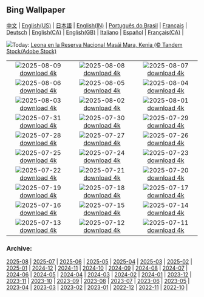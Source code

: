 ## Bing Wallpaper
[中文](README.md) |                     [English(US)](en-US.md) |                     [日本語](ja-JP.md) |                     [English(IN)](en-IN.md) |                     [Português do Brasil](pt-BR.md) |                     [Français](fr-FR.md) |                     [Deutsch](de-DE.md) |                     [English(CA)](en-CA.md) |                     [English(GB)](en-GB.md) |                     [Italiano](it-IT.md) |                     [Español](es-ES.md) |                     [Français(CA)](fr-CA.md) |                    

![](https://www.bing.com/th?id=OHR.LionessKenya_ES-ES3481015675_UHD.jpg&w=1000)Today: [Leona en la Reserva Nacional Masái Mara, Kenia (© Tandem Stock/Adobe Stock)](https://www.bing.com/th?id=OHR.LionessKenya_ES-ES3481015675_UHD.jpg)

|      |      |      |
| :----: | :----: | :----: |
|![](https://www.bing.com/th?id=OHR.SanSebastianBigWeek_ES-ES3382774844_UHD.jpg&pid=hp&w=384&h=216&rs=1&c=4)2025-08-09 [download 4k](https://www.bing.com/th?id=OHR.SanSebastianBigWeek_ES-ES3382774844_UHD.jpg)|![](https://www.bing.com/th?id=OHR.IguazuArgentina_ES-ES1410228495_UHD.jpg&pid=hp&w=384&h=216&rs=1&c=4)2025-08-08 [download 4k](https://www.bing.com/th?id=OHR.IguazuArgentina_ES-ES1410228495_UHD.jpg)|![](https://www.bing.com/th?id=OHR.GasparillaLight_ES-ES4564834622_UHD.jpg&pid=hp&w=384&h=216&rs=1&c=4)2025-08-07 [download 4k](https://www.bing.com/th?id=OHR.GasparillaLight_ES-ES4564834622_UHD.jpg)|
|![](https://www.bing.com/th?id=OHR.BabyLemur_ES-ES4465039868_UHD.jpg&pid=hp&w=384&h=216&rs=1&c=4)2025-08-06 [download 4k](https://www.bing.com/th?id=OHR.BabyLemur_ES-ES4465039868_UHD.jpg)|![](https://www.bing.com/th?id=OHR.CaliforniaTidepool_ES-ES4288360628_UHD.jpg&pid=hp&w=384&h=216&rs=1&c=4)2025-08-05 [download 4k](https://www.bing.com/th?id=OHR.CaliforniaTidepool_ES-ES4288360628_UHD.jpg)|![](https://www.bing.com/th?id=OHR.LaplandOwl_ES-ES4200843569_UHD.jpg&pid=hp&w=384&h=216&rs=1&c=4)2025-08-04 [download 4k](https://www.bing.com/th?id=OHR.LaplandOwl_ES-ES4200843569_UHD.jpg)|
|![](https://www.bing.com/th?id=OHR.HappySunflower_ES-ES4115334134_UHD.jpg&pid=hp&w=384&h=216&rs=1&c=4)2025-08-03 [download 4k](https://www.bing.com/th?id=OHR.HappySunflower_ES-ES4115334134_UHD.jpg)|![](https://www.bing.com/th?id=OHR.MallorcaSumerYacht_ES-ES6937239924_UHD.jpg&pid=hp&w=384&h=216&rs=1&c=4)2025-08-02 [download 4k](https://www.bing.com/th?id=OHR.MallorcaSumerYacht_ES-ES6937239924_UHD.jpg)|![](https://www.bing.com/th?id=OHR.EdinburghFringe_ES-ES3946944974_UHD.jpg&pid=hp&w=384&h=216&rs=1&c=4)2025-08-01 [download 4k](https://www.bing.com/th?id=OHR.EdinburghFringe_ES-ES3946944974_UHD.jpg)|
|![](https://www.bing.com/th?id=OHR.NaPaliKauai_ES-ES3845188228_UHD.jpg&pid=hp&w=384&h=216&rs=1&c=4)2025-07-31 [download 4k](https://www.bing.com/th?id=OHR.NaPaliKauai_ES-ES3845188228_UHD.jpg)|![](https://www.bing.com/th?id=OHR.SaypeDubai_ES-ES3758779799_UHD.jpg&pid=hp&w=384&h=216&rs=1&c=4)2025-07-30 [download 4k](https://www.bing.com/th?id=OHR.SaypeDubai_ES-ES3758779799_UHD.jpg)|![](https://www.bing.com/th?id=OHR.TigerDay_ES-ES3628698464_UHD.jpg&pid=hp&w=384&h=216&rs=1&c=4)2025-07-29 [download 4k](https://www.bing.com/th?id=OHR.TigerDay_ES-ES3628698464_UHD.jpg)|
|![](https://www.bing.com/th?id=OHR.MongoliaYurts_ES-ES3504301374_UHD.jpg&pid=hp&w=384&h=216&rs=1&c=4)2025-07-28 [download 4k](https://www.bing.com/th?id=OHR.MongoliaYurts_ES-ES3504301374_UHD.jpg)|![](https://www.bing.com/th?id=OHR.BlackfinBarracuda_ES-ES3397140891_UHD.jpg&pid=hp&w=384&h=216&rs=1&c=4)2025-07-27 [download 4k](https://www.bing.com/th?id=OHR.BlackfinBarracuda_ES-ES3397140891_UHD.jpg)|![](https://www.bing.com/th?id=OHR.LasPalmas_ES-ES3269515440_UHD.jpg&pid=hp&w=384&h=216&rs=1&c=4)2025-07-26 [download 4k](https://www.bing.com/th?id=OHR.LasPalmas_ES-ES3269515440_UHD.jpg)|
|![](https://www.bing.com/th?id=OHR.GaliciaDay_ES-ES2507386877_UHD.jpg&pid=hp&w=384&h=216&rs=1&c=4)2025-07-25 [download 4k](https://www.bing.com/th?id=OHR.GaliciaDay_ES-ES2507386877_UHD.jpg)|![](https://www.bing.com/th?id=OHR.PerseidsPine_ES-ES6515069919_UHD.jpg&pid=hp&w=384&h=216&rs=1&c=4)2025-07-24 [download 4k](https://www.bing.com/th?id=OHR.PerseidsPine_ES-ES6515069919_UHD.jpg)|![](https://www.bing.com/th?id=OHR.VaticanCity_ES-ES7982947243_UHD.jpg&pid=hp&w=384&h=216&rs=1&c=4)2025-07-23 [download 4k](https://www.bing.com/th?id=OHR.VaticanCity_ES-ES7982947243_UHD.jpg)|
|![](https://www.bing.com/th?id=OHR.ThomsonGazelle_ES-ES5485485713_UHD.jpg&pid=hp&w=384&h=216&rs=1&c=4)2025-07-22 [download 4k](https://www.bing.com/th?id=OHR.ThomsonGazelle_ES-ES5485485713_UHD.jpg)|![](https://www.bing.com/th?id=OHR.AcroporaReef_ES-ES7878732690_UHD.jpg&pid=hp&w=384&h=216&rs=1&c=4)2025-07-21 [download 4k](https://www.bing.com/th?id=OHR.AcroporaReef_ES-ES7878732690_UHD.jpg)|![](https://www.bing.com/th?id=OHR.BigMoon_ES-ES7673891948_UHD.jpg&pid=hp&w=384&h=216&rs=1&c=4)2025-07-20 [download 4k](https://www.bing.com/th?id=OHR.BigMoon_ES-ES7673891948_UHD.jpg)|
|![](https://www.bing.com/th?id=OHR.MothWeek_ES-ES7594362162_UHD.jpg&pid=hp&w=384&h=216&rs=1&c=4)2025-07-19 [download 4k](https://www.bing.com/th?id=OHR.MothWeek_ES-ES7594362162_UHD.jpg)|![](https://www.bing.com/th?id=OHR.AshyWoodswallow_ES-ES2269692997_UHD.jpg&pid=hp&w=384&h=216&rs=1&c=4)2025-07-18 [download 4k](https://www.bing.com/th?id=OHR.AshyWoodswallow_ES-ES2269692997_UHD.jpg)|![](https://www.bing.com/th?id=OHR.PerseidasAragon_ES-ES4625376331_UHD.jpg&pid=hp&w=384&h=216&rs=1&c=4)2025-07-17 [download 4k](https://www.bing.com/th?id=OHR.PerseidasAragon_ES-ES4625376331_UHD.jpg)|
|![](https://www.bing.com/th?id=OHR.TemplePhilae_ES-ES6627799153_UHD.jpg&pid=hp&w=384&h=216&rs=1&c=4)2025-07-16 [download 4k](https://www.bing.com/th?id=OHR.TemplePhilae_ES-ES6627799153_UHD.jpg)|![](https://www.bing.com/th?id=OHR.FranceLavender_ES-ES8017516672_UHD.jpg&pid=hp&w=384&h=216&rs=1&c=4)2025-07-15 [download 4k](https://www.bing.com/th?id=OHR.FranceLavender_ES-ES8017516672_UHD.jpg)|![](https://www.bing.com/th?id=OHR.YoungShark_ES-ES5981151828_UHD.jpg&pid=hp&w=384&h=216&rs=1&c=4)2025-07-14 [download 4k](https://www.bing.com/th?id=OHR.YoungShark_ES-ES5981151828_UHD.jpg)|
|![](https://www.bing.com/th?id=OHR.BasaltColumns_ES-ES5645735099_UHD.jpg&pid=hp&w=384&h=216&rs=1&c=4)2025-07-13 [download 4k](https://www.bing.com/th?id=OHR.BasaltColumns_ES-ES5645735099_UHD.jpg)|![](https://www.bing.com/th?id=OHR.RibadesellaSummer_ES-ES5366585834_UHD.jpg&pid=hp&w=384&h=216&rs=1&c=4)2025-07-12 [download 4k](https://www.bing.com/th?id=OHR.RibadesellaSummer_ES-ES5366585834_UHD.jpg)|![](https://www.bing.com/th?id=OHR.TokyoSunrise_ES-ES5285423958_UHD.jpg&pid=hp&w=384&h=216&rs=1&c=4)2025-07-11 [download 4k](https://www.bing.com/th?id=OHR.TokyoSunrise_ES-ES5285423958_UHD.jpg)|


### Archive:
[2025-08](archive/es-ES/202508/README.md) | [2025-07](archive/es-ES/202507/README.md) | [2025-06](archive/es-ES/202506/README.md) | [2025-05](archive/es-ES/202505/README.md) | [2025-04](archive/es-ES/202504/README.md) | [2025-03](archive/es-ES/202503/README.md) | [2025-02](archive/es-ES/202502/README.md) | [2025-01](archive/es-ES/202501/README.md) | [2024-12](archive/es-ES/202412/README.md) | [2024-11](archive/es-ES/202411/README.md) | [2024-10](archive/es-ES/202410/README.md) | [2024-09](archive/es-ES/202409/README.md) | [2024-08](archive/es-ES/202408/README.md) | [2024-07](archive/es-ES/202407/README.md) | [2024-06](archive/es-ES/202406/README.md) | [2024-05](archive/es-ES/202405/README.md) | [2024-04](archive/es-ES/202404/README.md) | [2024-03](archive/es-ES/202403/README.md) | [2024-02](archive/es-ES/202402/README.md) | [2024-01](archive/es-ES/202401/README.md) | [2023-12](archive/es-ES/202312/README.md) | [2023-11](archive/es-ES/202311/README.md) | [2023-10](archive/es-ES/202310/README.md) | [2023-09](archive/es-ES/202309/README.md) | [2023-08](archive/es-ES/202308/README.md) | [2023-07](archive/es-ES/202307/README.md) | [2023-06](archive/es-ES/202306/README.md) | [2023-05](archive/es-ES/202305/README.md) | [2023-04](archive/es-ES/202304/README.md) | [2023-03](archive/es-ES/202303/README.md) | [2023-02](archive/es-ES/202302/README.md) | [2023-01](archive/es-ES/202301/README.md) | [2022-12](archive/es-ES/202212/README.md) | [2022-11](archive/es-ES/202211/README.md) | [2022-10](archive/es-ES/202210/README.md) | 